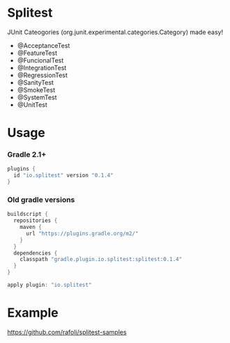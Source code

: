 # Splitest

JUnit Cateogories (org.junit.experimental.categories.Category) made easy!

* @AcceptanceTest
* @FeatureTest
* @FuncionalTest
* @IntegrationTest
* @RegressionTest
* @SanityTest
* @SmokeTest
* @SystemTest
* @UnitTest

# Usage

### Gradle 2.1+

```gradle
plugins {
  id "io.splitest" version "0.1.4"
}
```

### Old gradle versions

```gradle
buildscript {
  repositories {
    maven {
      url "https://plugins.gradle.org/m2/"
    }
  }
  dependencies {
    classpath "gradle.plugin.io.splitest:splitest:0.1.4"
  }
}

apply plugin: "io.splitest"
```

# Example

https://github.com/rafoli/splitest-samples
